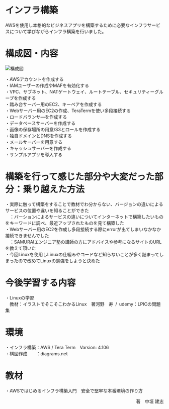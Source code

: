 ﻿
 # インフラ構築

AWSを使用し本格的なビジネスアプリを構築するために必要なインフラサービスについて学びながらインフラ構築を行いました。  


<h1 text="center">

 # 構成図・内容
 
![構成図](https://user-images.githubusercontent.com/112589360/192640886-a7d5c902-fa1c-442b-bfac-cdc1edd16ebd.jpg)
 
 ・AWSアカウントを作成する  
 ・IAMユーザーの作成やMAFを有効化する  
 ・VPC、サブネット、NATゲートウェイ、ルートテーブル、セキュリティーグループを作成する  
 ・踏み台サーバー用のEC2、キーペアを作成する  
 ・Webサーバー用のEC2の作成、TeraTermを使い多段接続する  
 ・ロードバランサ―を作成する  
 ・データベースサーバーを作成する  
 ・画像の保存場所の用意/S3とロールを作成する  
 ・独自ドメインとDNSを作成する  
 ・メールサーバーを用意する  
 ・キャッシュサーバーを作成する  
 ・サンプルアプリを導入する  
 
 # 構築を行って感じた部分や大変だった部分：乗り越えた方法
 ・実際に触って構築をすることで教材でわ分からない、バージョンの違いによるサービスの位置や違いを知ることができた  
 &emsp;：バーションによるサービスの違いについてインターネットで構築したいものをキーワードに調べ、最近アップされたものを見て構築した  
 ・Webサーバー用のEC2を作成し多段接続する際にerrorが出てしまいなかなか接続できませんでした  
 &emsp;：SAMURAIエンジニア塾の講師の方にアドバイスや参考になるサイトのURLを教えて頂いた  
 ・今回Linuxを使用しLinuxの仕組みやコードなど知らないことが多く詰まってしまったので改めてLinuxの勉強をしようと決めた  
 
 # 今後学習する内容
 ・Linuxの学習  
 &emsp;教材：イラストでそこそこわかるLinux　著河野　寿&ensp;/&ensp;udemy：LPICの問題集
 
 # 環境
 ・インフラ構築：AWS / Tera Term　Varsion: 4.106  
 ・構図作成　　：diagrams.net
 # 教材
 
 ・AWSではじめるインフラ構築入門　安全で堅牢な本番環境の作り方
 <p align="right">
  著　中垣 建志
 </p>

